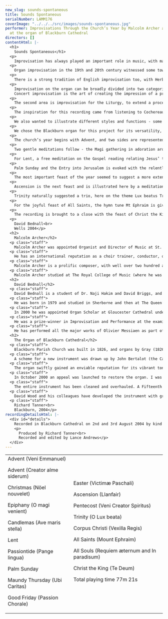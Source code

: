 ```yaml
---
new_slug: sounds-spontaneous
title: Sounds Spontaneous
serialNumber: LAMM176
coverImage: "../../../src/images/sounds-spontaneous.jpg"
performer: Improvisations Through the Church’s Year by Malcolm Archer and David Bednall
  at the organ of Blackburn Cathedral
directors: []
contentHtml: |-
  <h1>
    Sounds Spontaneous</h1>
  <p>
    Improvisation has always played an important role in music, with many celebrated composers, including Bach, Mozart, Rachmaninov, Stravinsky and Messiaen being renowned for their prowess. However, into the modern age, perhaps with the increased accuracy of musical notation and the decline of the impromptu concerto cadenza, instrumental improvisation faded in importance, over-shadowed by an emphasis on interpretive mastery. Two areas where it has retained its central position are Jazz and the Organ.</p>
  <p>
    Organ improvisation in the 19th and 20th century witnessed some towering figures, including the composers Franck, Widor, Vierne, Dupré, Duruflé and Langlais. Undoubtedly the most influential of these figures is Pierre Cochereau (1924 – 1984), the legendary titulare of Notre Dame. His status is owed in part to his vast recorded legacy - all his improvisations at Notre Dame from 1963 are recorded, and this gold-mine is slowly being released. The French school continues to flourish through such artists as Naji Hakim, Phillipe Lefebvre and Pierre Pincemaille.</p>
  <p>
    There is a strong tradition of English improvisation too, with Herbert Howells and Percy Whitlock having both been renowned improvisers. During the era of silent film, improvisation was an essential skill amongst cinema organists to mirror the onscreen action. Recently there has been a renaissance in English improvisation through artists like David Briggs, himself a pupil of Jean Langlais and famed for improvisation in any number of set forms, as well as for silent films such as King of Kings and Phantom of the Opera.</p>
  <p>
    Improvisation on the organ can be broadly divided into two categories - that which is for the liturgy, and that which is for the concert hall. There are of course, many over-lapping features between these, so the distinction is not sharp. The afore-mentioned figures were, and are masters of both categories, but there are certain differences in aim and method, which Cochereau broadly categorised as follows:<br>
    Concert improvisation is the art of creating the impression of a pre-composed piece. Of course, it should retain the excitement of spontaneous creation, but the impression should be of a clearly structured and thought out piece. The theme may be pre-chosen, given by the audience, or even taken from a mobile telephone ring-tone! The job of the improviser is to create the illusion of a composition - “improvisation is the illusionist’s art”.</p>
  <p>
    The second area is improvisation for the Liturgy, to extend a procession, to announce the Gospel, to cover a delay in the action, and countless other occasions. All too often in Britain this is regarded as mere “filling-in”, a form of liturgical wallpaper whose function is simply to cover the sound of moving feet. Liturgical improvisation at its best should reflect and enhance the mood and meaning of the occasion and season, and this was our aim on this recording.</p>
  <p>
    The inspiration for this recording came from listening to Cochereau’s monumental “Testament Musical”. These awe-inspiring improvisations on the St Matthew Gospel were his final musical creations, as he died the day after recording the last of these. In them he illustrated and commented on the preceding reading, something which should be the aim of the improvisation after the Gospel reading during the Mass. We decided to improvise an illustrative meditation for each of the church’s main feasts and seasons, as well as for a few particularly important readings. Our aim was to match the mood and character of the occasion, and to help in this we used a large number of Gregorian chants. This is a criminally over-looked resource in much English improvisation, containing a wealth of beauty and appropriate expression. All but five of these improvisations are based on chant, and a further three use other seasonal melody.</p>
  <p>
    We also wanted to illustrate different styles and functions - some that would be useful for a Gospel fanfare, others for Communion, an Entrée for a major feast, a large-scale Sortie, and some that simply reflected on the season. Whether we have been successful must of course be judged by the individual listener, but we hope there are some ideas for those who have to improvise liturgically to try and make their offerings a more relevant and integral part of the service.</p>
  <p>
    We chose the Blackburn organ for this project for its versatility, wealth of colour and power to overwhelm. These factors, combined with the sumptuous acoustic make it a most inspiring instrument on which to improvise, and we would like to thank Richard Tanner and Blackburn Cathedral for allowing us to record there. We would also like to express our gratitude to the Royal College of Organists for their assistance in the making of this recording.</p>
  <p>
    The church’s year begins with Advent, and two sides are represented here - the powerful imploration for the coming of the Saviour, illustrated with a paraphrase on Veni Emmanuel, and the more meditative and penitential aspect with Creator alme siderum, or Creator of the stars of night, illustrated with decorative figures while the pedals give the melody at 4’ pitch. For Christmas, the famous melody Nöel nouvelet, which has been used by many composers is presented in a set of four variations in a neo-classical style. This melody is also associated with Easter, but is an old French Christmas carol.</p>
  <p>
    Two gentle meditations follow - the Magi gathering in adoration around the crib for Epiphany, founded on O magi veniet, and Candlemas (The Presentation in the Temple), traditionally a Marian feast, is built around the sublime and much loved Ave maris stella.</p>
  <p>
    For Lent, a free meditation on the Gospel reading relating Jesus’ temptation by the Devil in the wilderness. An almost line by line account is given, with the Devil being assigned the tutti reeds, and Christ the strings. The flutes at the end recall the angels. As Lent turns towards the Passion, a Bach-style decorated Chorale Prelude on Pange lingua sets a more solemn tone.</p>
  <p>
    Palm Sunday and the Entry into Jerusalem is evoked with the relentless motor-rhythm tread of a march, ending triumphantly with Christ’s arrival in the city. Maundy Thursday and the washing of feet with its theme of God’s love is suggested with a meditation on Ubi caritas, a theme immortalised by Duruflé in his polyphonic setting. As the mood darkens, another austere chorale prelude presents the Passion Chorale from the end of Bach’s St Matthew Passion. This theme was that used by Cochereau (with an impromptu and secretly arranged brass group) in the very last of his St Matthew improvisations.</p>
  <p>
    The most important feast of the year seemed to suggest a more extended improvisation. The great Easter Sequence Victimæ Paschali forms the basis of this fantasy, much inspired by the examples of Tournemire and Cochereau, and the musical language of Langlais. The tutti presents the full theme in solemn and mysterious exaltation, followed by a development and brief restatement. The mood slows to an adagio, which is blown away by a restatement of the theme on the plein-jeu, followed by a depiction of the resurrection on the tutti. These ideas are developed until at the climax the theme Lasst uns erfreuen - All creatures of our God and King seemed appropriate to bring triumph to the movement. The opening is then briefly recalled to bring a unifying close.</p>
  <p>
    Ascension is the next feast and is illustrated here by a meditation upon Llanfair. Pentecost is represented with an illustration of the “wind of the Spirit”, building to a climatic sounding of Veni Creator Spiritus.</p>
  <p>
    Trinity naturally suggested a trio, here on the theme Lux beatus Trinitas using a French Classical combination of stops. For Corpus Christi or Holy Cross, the other great Passiontide theme Vexilla Regis is decorated on the cornet.</p>
  <p>
    For the joyful feast of All Saints, the hymn tune Mt Ephraim is given a French neo-classical treatment on the grand jeux, making much use of notes inégales. Its companion and emotionally opposite feast All Souls inspired a mediation on the strings and gentle foundations upon two themes from the Requiem mass – Requiem aeternam and In paradisum. The first is heard at the opening, while the second appears at the emotional climax of the movement after a luminous key change on all the strings.</p>
  <p>
    The recording is brought to a close with the feast of Christ the King, and the Gregorian Te Deum Laudamus. This is presented first on the tutti, and then motivically developed over a driving pedal ostinato, leading to a recapitulation. The coda uses motives from the chant combined with decorative scales until a massive chord ends this fantasy and tour of the church’s year.</p>
  <p>
    David Bednall<br>
    Wells 2004</p>
  <h2>
    Malcolm Archer</h2>
  <p class="staff">
    Malcolm Archer was appointed Organist and Director of Music at St. Paul’s Cathedral in 2004, succeeding Mr John Scott. He previously held similar appointments at Wells Cathedral and Bristol Cathedral, and prior to that was Assistant Organist at Norwich Cathedral. He directs the world-famous choir at St. Paul’s in their busy schedule of services, concerts, recordings and tours.</p>
  <p class="staff">
    He has an international reputation as a choir trainer, conductor, organ recitalist and composer, and his many recordings on Lammas and other labels have received critical acclaim. He is also frequently invited to direct choral courses and workshops in North America, and as a recitalist he has played in nine European countries, Canada and the USA, where he is represented by Phillip Truckenbrod Concert Artists. His organ recordings cover repertoire as diverse as J S Bach and Olivier Messiaen, alongside his own compositions.</p>
  <p class="staff">
    Malcolm Archer is a prolific composer, with well over two hundred and fifty published works, and he receives frequent commissions from both sides of the Atlantic. Recent commissions have included works for the Southern Cathedrals Festival at Chichester, and a work for the 350th Festival of the Sons of the Clergy at St. Paul’s.</p>
  <p class="staff">
    Malcolm Archer studied at The Royal College of Music (where he was an RCO Scholar) and Jesus College Cambridge, where he was Organ Scholar. He studied the organ with Ralph Downes, Dame Gillian Weir and Nicolas Kynaston, and composition with Alan Ridout and Dr Herbert Sumsion.</p>
  <h2>
    David Bednall</h2>
  <p class="staff">
    David Bednall is a student of Dr. Naji Hakim and David Briggs, and is currently Acting Assistant Organist at Wells Cathedral.</p>
  <p class="staff">
    He was born in 1979 and studied in Sherborne and then at The Queen’s College, Oxford where he was Organ Scholar. In 2000 the Chapel Choir toured Paris under his direction, singing at Notre Dame and other venues, and released a live concert CD.</p>
  <p class="staff">
    In 2000 he was appointed Organ Scholar at Gloucester Cathedral under David Briggs and Ian Ball. While there he spent periods as Acting Director of Music and Acting Assistant Organist, was closely involved in the Three Choirs Festival, and was involved in two recordings – as Director on Lux Aeterna with the Cathedral Choir, and as Accompanist on the critically acclaimed Comfort and Joy with the Saint Cecilia Singers.</p>
  <p class="staff">
    He was a prize-winner in Improvisation and Performance at the examination for Fellow of The Royal College of Organists in 2002, and has given recitals at L’Église de La Trinité, Paris, Westminster, Wells, Bristol, Gloucester, Hereford, Worcester, Truro, Blackburn, Coventry, Manchester and St Mary’s Cathedral, Edinburgh, as part of the Fringe Series. Additional engagements have included recitals at Westminster Abbey, St Mary’s, Redcliffe, Sherborne Abbey and performances of Vierne – Symphonies IV and V.</p>
  <p class="staff">
    He has performed all the major works of Olivier Messiaen as part of the Liturgical Year, completing the cycle with Livre du Saint Sacrament. He has recently completed his debut solo CD for Lammas of Hakim, Messiaen and Vierne at Blackburn Cathedral, and a CD of liturgical improvisations with Malcolm Archer. He is Director of Cantilena choir, and is also in demand as an accompanist. In this capacity he has appeared at the Edinburgh Fringe Festival accompanying Britten – Canticles II, III and IV, and has just made a CD of the songs of Michael Head with the tenor Richard Rowntree for Lammas. He is also increasingly interested in composition, having written a number of choral and organ works, and has just completed a commission for the Youth Choirs of Blackburn and Carlisle Cathedrals.</p>
  <h2>
    The Organ of Blackburn Cathedral</h2>
  <p class="staff">
    Blackburn Parish Church was built in 1826, and organs by Gray (1826 and 1831) and Cavaillé-Coll (1875) were placed on the west wall of the church. The building was re-consecrated as a Cathedral in 1926, when the Diocese of Blackburn was established, and ambitious plans to extend the building were drawn up. When the large transepts were completed in 1953, Henry Willis III was commissioned to move the organ to a bridge at the East end of the Nave. In 1964 the organ was taken down so that a temporary wall could be built, dividing the nave from the transepts to enable work to begin on restoring the nave, whilst the remainder of the cathedral could be used for worship. J.W. Walker and Sons removed the organ and lent the cathedral a four-rank, totally enclosed, extension organ, which served well for five years.</p>
  <p class="staff">
    A scheme for a new instrument was drawn up by John Bertalot (the Cathedral Organist), in consultation with Francis Jackson and Bert Collop (managing director of Walker’s). William Thompson, a generous benefactor from Burnley who had already given large sums of money for the restoration of the Nave and the building of the Lantern Tower and Spire, was asked by John Bertalot to give £30,000 to pay for the new organ. On 20th March, 1968, an envelope arrived from him with a cheque for 30,000 guineas (£31, 500) made out to John Bertalot. The new organ was dedicated on 20th December 1969. It was voiced by Walter Goodey and Dennis Thurlow. John Hayward, the artist, consulted with Walker’s to produce the stunning highly coloured organ “cases”, including swell boxes which are in full view, and a doubly mitred Serpent, coloured green and gold.</p>
  <p class="staff">
    The organ swiftly gained an enviable reputation for its vibrant tonal quality, most notably the fiery reed stops. However, from as early as 1983, serious problems became apparent, particularly in relation to the wind system and action. At the same time, the Lantern Tower also required major work, thus delaying work to the organ. In 1994, shortly after Gordon Stewart’s appointment as Director of Music, David Wood took over the care of the organ. Some short term problems were attended to and the console was modernised.</p>
  <p class="staff">
    In October 2000 an appeal was launched to restore the organ. I was keen that all of the 1969 tonal features should be retained, but that the opportunity should be taken to provide various extra colours to enhance and better equip an instrument that is expected not only to accompany liturgy on a daily basis, but also to present the complete range of solo repertoire in a stylistic manner. For example, I felt that an Oboe on the Swell and a Fifteenth on the Great were essential additions. Also that a reed at 8’ pitch on the Positive and a Vox Humana would be useful and that the organ really needed additional 8’ foundation pitch, more gravitas on the Pedal and extra 16’ manual tone. In order to address these desired tonal additions and to bring the organ into proper working order, I devised a scheme to restore and enlarge the organ, in consultation with David Briggs, John Bertalot, Canon Andrew Hindley, Greg Morris and David Wood. The organ was restored and enlarged between July 2001 and June 2002, during which time a Rodgers digital instrument was used.</p>
  <p class="staff">
    The entire instrument has been cleaned and overhauled. A Fifteenth on the Great and a Cliquot-style Cromorne on the Positive have been added. The new Solo department has been positioned above the Great, with new stops: Flûte Harmonique 8’, Viola 8’, Viola Céleste 8’, Flûte Octaviante 4’ and Voix Humaine. The old Swell Cromorne has been moved to the Solo, and renamed “Clarinette”; in its place on the Swell is a new Hautbois. Two new ranks of pipes have been made available on the Pedal: a 6 2/5 Grosse Tierce and 10 2/3 Grosse Quint. Two new digital ranks, by Walker Technical Company USA, have also been made available on the Pedal: 32’ Sub Principal and 16’ Flûte Ouverte. A wealth of octave and sub-octave couplers have been provided. A new 4 manual console has been built by Wood of Huddersfield, in the style of the original 3 manual console. A new Cymbelstern and star have been added and safety features for maintaining the instrument have been incorporated.</p>
  <p class="staff">
    David Wood and his colleagues have developed the instrument with great skill; they have breathed new life into all the wonderful original colours which had been sounding tired for some years and have blended new ranks into the organ in such a sensitive way. The result is an incredibly versatile and reliable instrument with a tremendous range of dynamic and tonal colour, coupled with a sense of sheer power, but also great subtlety and tremendous beauty. There are few organs in the world that can demonstrate the entire solo repertoire with such a convincing sense of style. It is also a fantastic organ for the liturgy, capable of accompanying choir and congregation in a sensitive manner. The full range of the organ’s capabilities was shown off to great effect at the opening recital by David Briggs on 6th July 2002. This recording provides further evidence!</p>
  <p class="staff">
    Richard Tanner<br>
    Blackburn, 2004</p>
recordingDetailsHtml: |-
  <div id="details">
    Recorded in Blackburn Cathedral on 2nd and 3rd August 2004 by kind permission of the Dean and Chapter
    <p>
      Produced by Richard Tanner<br>
      Recorded and edited by Lance Andrews</p>
  </div>
---
```


<table class="tracktable">
  <tbody>
    <tr>
      <td class="column1">
        Advent (Veni Emmanuel)
        <p>
          Advent (Creator alme siderum)</p>
        <p>
          Christmas (Nöel nouvelet)</p>
        <p>
          Epiphany (O magi venient)</p>
        <p>
          Candlemas (Ave maris stella)</p>
        <p>
          Lent</p>
        <p>
          Passiontide (Pange lingua)</p>
        <p>
          Palm Sunday</p>
        <p>
          Maundy Thursday (Ubi Caritas)</p>
        <p>
          Good Friday (Passion Chorale)</p>
      </td>
      <td class="column2">
        Easter (Victimæ Paschali)
        <p>
          Ascension (Llanfair)</p>
        <p>
          Pentecost (Veni Creator Spiritus)</p>
        <p>
          Trinity (O Lux beata)</p>
        <p>
          Corpus Christi (Vexilla Regis)</p>
        <p>
          All Saints (Mount Ephraim)</p>
        <p>
          All Souls (Requiem æternum and In paradisum)</p>
        <p>
          Christ the King (Te Deum)</p>
        <p>					<span id="playingtime">Total playing time 77m 21s</span></p>
      </td>
    </tr>
  </tbody>
</table>
